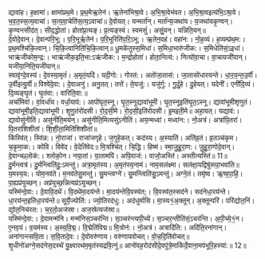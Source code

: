 

  
द्यावा॑ह। ह॒क्षामा॑। क्षामा॑प्रथ॒मे। प्र॒थ॒मेऋ॒तेन॑। ऋ॒तेना॑भिश्रा॒वे। अ॒भि॒श्रा॒वेभ॑वत। अ॒भि॒श्रा॒वइत्य॑भि॒ऽश्रा॒वे। भ॒व॒त॒स्स॒त्य॒वाचा॑। स॒त्य॒वा॒चेति॑स॒त्य॒ऽवाचा॑॥ दे॒वोयत्। यन्मर्ता॑न्। मर्ता॑न्य॒जथा॑य। य॒जथा॑यकृ॒ण्वन्। कृ॒ण्वन्त्सीद॑त्। सीद॒द्धोता॑। होता॑प्र॒त्यङ्। प्र॒त्यङ्स्वं। स्वमसुं॑। असुं॒यन्। यन्निति॒यन्॥  
दे॒वोदे॒वान्। दे॒वान्प॑रि॒भू:। प॒रि॒भूर्ऋ॒तेन॑। प॒रि॒भूरिति॑प॒रि॒ऽभू:। ऋ॒तेन॒वह॑। वहा॑न:। नो॒ह॒व्यं। ह॒व्यम्प्र॑थ॒म:। प्र॒थ॒मश्चि॑कि॒त्वान्। चि॒कि॒त्वानिति॑चि॒कि॒त्वान्॥ धू॒मके॑तुस्स॒मिधा॑। स॒मिधा॒भारु॑जीक:। स॒मिधेति॑सं॒ऽइधा॑। भाऋ॑जीकोम॒न्द्र:। भाऋ॑जीक॒इति॒भा:ऽऋ॑जीक:। म॒न्द्रोहोता॑। होता॒नित्य॑:। नित्यो॑वा॒चा। वा॒चायजी॑यान्। यजी॑या॒निति॒यजी॑यान्॥  
स्वावृ॑ग्दे॒वस्य॑। दे॒वस्या॒मृतं॑। अ॒मृतं॒यदि॑। यदी॒गो:। गोरत॑:। अतो॑जा॒तास॑:। जा॒तासो॑धारयन्ते। धा॒र॒य॒न्त॒उ॒र्वी। उ॒र्वीइत्यु॒र्वी॥ विश्वे॑दे॒वा:। दे॒वाअनु॑। अनु॒तत्। तत्ते॑। ते॒यजु॑:। यजु॑र्गु:। गु॒र्दु॒हे। दु॒हेयत्। यदेनी॑। एनी॑दि॒व्यं। दि॒व्यङ्घृ॒तं। घृ॒तंवा:। वारिति॒वा:॥  
अर्चा॑मिवां। वां॒वर्धा॑य। वर्धा॒याप॑:। आपो॑घृत॒स्नू। घृ॒त॒स्नूद्यावा॑भूमी। घृ॒त॒स्नूइति॑घृ॒त॒ऽस्नू। द्यावा॑भूमीशृणुतं। द्यावा॑भूमी॒इति॒द्यावा॑भूमी। शृ॒णु॒तंरो॑दसी। रो॒द॒सी॒मे। रो॒द॒सी॒इति॑रोदसी। इ॒मइती॒मे॥ अहा॒यत्। यद्याव॑:। द्यावोसु॑नीतिं। असु॑नीति॒मय॑न्। असु॑नीति॒मित्यसु॑ऽनीतिं। अय॒न्मध्वा॑। मध्वा॑न:। नो॒अत्र॑। अत्रा॑पि॒तरा॑। पि॒तरा॑शिशीतां। शि॒शी॒ता॒मिति॑शिशीतां॥  
किंस्वि॑त्। स्वि॑न्न:। नो॒राजा॑। राजा॑जगृहे। ज॒गृ॒हे॒कत्। कद॑स्य। अ॒स्याति॑। अति॑व्र॒तं। व्र॒तञ्च॑कृम। च॒कृ॒मा॒क:। कोवि। विवे॑द। वे॒देति॑वेद॥ मि॒त्रश्चि॑त्। चि॒द्धि। हिष्म॑। स्मा॒जु॒हु॒रा॒ण:। जु॒हु॒रा॒णोदे॒वान्। दे॒वान्च्छ्लोक॑:। श्लोको॒न। नया॒तां। या॒तामपि॑। अपि॒वाज॑:। वाजो॒अस्ति॑। अस्तीत्यस्ति॑॥ 11॥  
दु॒र्मन्त्वत्र॑। दु॒र्मन्त्विति॑दु॒:ऽमन्तु॑। अत्रा॒मृत॑स्य। अ॒मृत॑स्य॒नाम॑। नाम॒सल॑क्ष्मा। सल॑क्षा॒यद्विषु॑रूपा॒भवा॑ति॥ य॒मस्य॒य:। योम॒नव॑ते। म॒नव॑तेसु॒मन्तु॑। सु॒मन्त्वग्ने॑। सु॒मन्त्विति॑सु॒ऽमन्तु॑। अग्ने॒तं। तमृ॑ष्व। ऋ॒ष्व॒पा॒हि॒। पा॒ह्यप्र॑युच्छन्। अप्र॑युच्छ॒न्नित्यप्र॑ऽयुच्छन्।  
यस्मि॑न्दे॒वा:। दे॒वावि॒दथे॑। वि॒दथे॑मा॒दय॑न्ते। मा॒दय॑न्तेवि॒वस्व॑त;। वि॒वस्व॑त॒स्सद॑ने। सद॑नेधा॒रय॑न्ते। धा॒रय॑न्त॒इति॑धा॒रय॑न्ते॥ सूर्ये॒ज्योति॑:। ज्यो॒तिरद॑धु:। अद॑धुर्मासि। मा॒स्य१॒॑अ॒क्तून्। अ॒क्तून्परि॑। परि॑द्योत॒निं। द्यो॒त॒निच॑रत:। च॒र॒तो॒अज॑स्रा। अज॒स्रेत्यज॑स्रा॥  
यस्मि॑न्दे॒वा:। दे॒वामन्म॑नि। मन्म॑निस॒ञ्चर॑न्ति। स॒ञ्चर॑न्त्यपी॒च्ये॑। स॒ञ्चर॒न्तीति॑सं॒ऽचर॑न्ति। अ॒पी॒च्ये॒१॒॑न। ए॒नव॒यं। व॒यम॑स्य। अ॒स्य॒वि॒द्म॒। वि॒द्मेति॑विद्म॥ मि॒त्रोन॑:। नो॒अत्र॑। अत्रादि॑ति:। अदि॑ति॒रना॑गान्। अना॑गान्त्सवि॒ता। स॒वि॒तादे॒व:। दे॒वोवरु॑णाय। वरु॑णायवोचत्। वो॒च॒दि॒ति॑वोचत्॥  
शृ॒धीनो॑अग्ने॒सद॑नेस॒दस्थे॑ यु॒क्ष्वारथ॑म॒मृत॑स्यद्रवि॒त्नुं॥ आनो॑वह॒रोद॑सीदे॒वपु॑त्रे॒माकि॑र्दे॒वाना॒मप॑भूरि॒हस्या॑:॥ 12॥  
